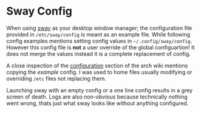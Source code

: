 # Sway Config
When using [sway](https://wiki.archlinux.org/title/Sway) as your desktop window
manager; the configuration file provided in `/etc/sway/config` is meant as an
example file. While following config examples mentions setting config values in
`~/.config/sway/config`. However this config file is **not** a user override of
the global configuartion! It does not merge the values instead it is a complete
replacement of config.

A close inspection of the [configuration](https://wiki.archlinux.org/title/Sway#Configuration)
section of the arch wiki mentions copying the *example* config. I was used to
home files usually modifying or overriding `/etc` files not replacing them.

Launching sway with an empty config or a one line config results in a grey
screen of death. Logs are also non-obvious because technically nothing went
wrong, thats just what sway looks like without anything configured.

